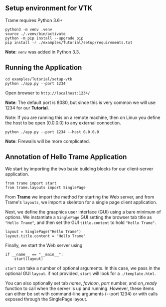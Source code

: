 ## Setup environment for VTK

Trame requires Python 3.6+

```
python3 -m venv .venv
source ./.venv/bin/activate
python -m pip install --upgrade pip
pip install -r ./examples/Tutorial/setup/requirements.txt
```

**Note**: `venv` was added in Python 3.3.

## Running the Application

```
cd examples/Tutorial/setup-vtk
python ./app.py --port 1234
```

Open browser to `http://localhost:1234/`

**Note**: The default port is 8080, but since this is very common we will use 1234 for our **Tutorial**.

Note: If you are running this on a remote machine, then on Linux you define the host to be open (0.0.0.0) to any external connection.

```
python ./app.py --port 1234 --host 0.0.0.0
```

**Note**: Firewalls will be more complicated.

## Annotation of Hello Trame Application

We start by importing the two basic building blocks for our client-server application.

```
from trame import start
from trame.layouts import SinglePage
```

From **Trame** we import the method for starting the Web server, and from Trame's `layouts`, we import a skeleton for a single page client application.

Next, we define the graaphics user interface (GUI) using a bare minimum of options. We instantiate a `SinglePage` GUI setting the browser tab title as `"Hello Trame"`, and then set the GUI `title.content` to hold `"Hello Trame"`.

```
layout = SinglePage("Hello Trame")
layout.title.content = "Hello Trame"
```

Finally, we start the Web server using 

```
if __name__ == "__main__":
    start(layout)
```

`start` can take a number of optional arguments. In this case, we pass in the optional GUI `layout`. if not provided, `start` will look for a `./template.html`.

You can also optionally set tab *name*, *favicon*, *port* number, and *on_ready* function to call when the server is up and running. However, these items can either be set with command-line arguments (--port 1234) or with calls exposed through the SinglePage layout.